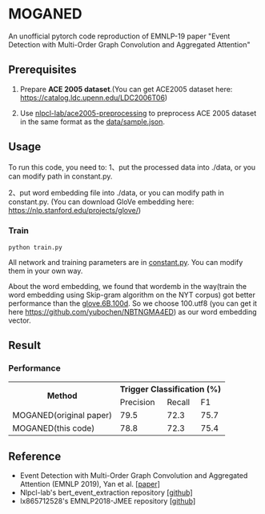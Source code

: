 # MOGANED
An unofficial pytorch code reproduction of EMNLP-19 paper "Event Detection with Multi-Order Graph Convolution and Aggregated Attention"


## Prerequisites

1. Prepare **ACE 2005 dataset**.(You can get ACE2005 dataset here: https://catalog.ldc.upenn.edu/LDC2006T06) 

2. Use [nlpcl-lab/ace2005-preprocessing](https://github.com/nlpcl-lab/ace2005-preprocessing) to preprocess ACE 2005 dataset in the same format as the [data/sample.json](https://github.com/ll0iecas/MOGANED/blob/master/data/sample.json). 

## Usage

To run this code, you need to:
  1、put the processed data into ./data, or you can modify path in constant.py. 
  
  2、put word embedding file into ./data, or you can modify path in constant.py. (You can download GloVe embedding here: https://nlp.stanford.edu/projects/glove/)

### Train
```
python train.py
```

All network and training parameters are in [constant.py](https://github.com/ll0iecas/MOGANED/blob/master/consts.py). You can modify them in your own way.

About the word embedding, we found that wordemb in the way(train the word embedding using Skip-gram algorithm on the NYT corpus) got better performance than the [glove.6B.100d](https://nlp.stanford.edu/projects/glove/). So we choose 100.utf8 (you can get it here https://github.com/yubochen/NBTNGMA4ED) as our word embedding vector.

## Result	

### Performance	

<table>	
  <tr>	
    <th rowspan="2">Method</th>	
    <th colspan="3">Trigger Classification (%)</th>	
  </tr>	
  <tr>	
    <td>Precision</td>	
    <td>Recall</td>	
    <td>F1</td>	
  </tr>	
  <tr>	
    <td>MOGANED(original paper)</td>	
    <td>79.5</td>	  
    <td>72.3</td>	
    <td>75.7</td>	
  </tr>	
  <tr>	
    <td>MOGANED(this code)</td>	
    <td>78.8</td>
    <td>72.3</td>	
    <td>75.4</td>	
  </tr>	
</table>	


## Reference

* Event Detection with Multi-Order Graph Convolution and Aggregated Attention (EMNLP 2019), Yan et al. [[paper]](https://www.aclweb.org/anthology/D19-1582.pdf)
* Nlpcl-lab's bert_event_extraction repository [[github]](https://github.com/nlpcl-lab/bert-event-extraction)
* lx865712528's EMNLP2018-JMEE repository [[github]](https://github.com/lx865712528/EMNLP2018-JMEE)
